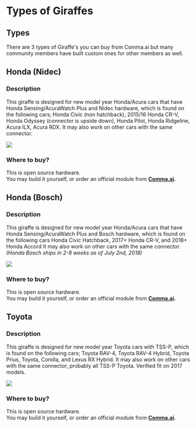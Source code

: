 # Types of Giraffes

## Types

There are 3 types of Giraffe's you can buy from Comma.ai but many community members have built custom ones for other members as well.

## Honda \(Nidec\)

### Description

This giraffe is designed for new model year Honda/Acura cars that have Honda Sensing/AcuraWatch Plus and Nidec hardware, which is found on the following cars; Honda Civic \(non hatchback\), 2015/16 Honda CR-V, Honda Odyssey \(connector is upside down\), Honda Pilot, Honda Ridgeline, Acura ILX, Acura RDX. It may also work on other cars with the same connector.

![](../../.gitbook/assets/honda%20%281%29.png)

### Where to buy?

This is open source hardware.  
You may build it yourself, or order an official module from [**Comma.ai**](https://comma.ai/shop/products/giraffe)**.**

## Honda \(Bosch\)

### **Description**

This giraffe is designed for new model year Honda/Acura cars that have Honda Sensing/AcuraWatch Plus and Bosch hardware, which is found on the following cars Honda Civic Hatchback, 2017+ Honda CR-V, and 2018+ Honda Accord It may also work on other cars with the same connector.   
_\(Honda Bosch ships in 2-8 weeks as of July 2nd, 2018\)_

![](../../.gitbook/assets/honda-bosch.png)

### Where to buy?

This is open source hardware.  
You may build it yourself, or order an official module from [**Comma.ai**](https://comma.ai/shop/products/giraffe)**.**

## Toyota

### **Description**

This giraffe is designed for new model year Toyota cars with TSS-P, which is found on the following cars;  Toyota RAV-4, Toyota RAV-4 Hybrid, Toyota Prius, Toyota, Corolla, and Lexus RX Hybrid. It may also work on other cars with the same connector, probably all TSS-P Toyota. Verified fit on 2017 models.

![](../../.gitbook/assets/toyota.png)

### Where to buy?

This is open source hardware.  
You may build it yourself, or order an official module from [**Comma.ai**](https://comma.ai/shop/products/giraffe)**.**

